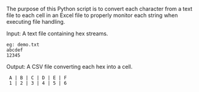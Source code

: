 The purpose of this Python script is to convert each character from a text file to each cell in an Excel file to properly monitor
each string when executing file handling.

Input: A text file containing hex streams.

    eg: demo.txt
    abcdef
    12345

Output: A CSV file converting each hex into a cell.

     A | B | C | D | E | F
     1 | 2 | 3 | 4 | 5 | 6

